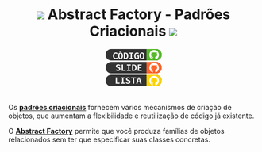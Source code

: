 
<h1 align="center">
<img src="https://media.giphy.com/media/hvRJCLFzcasrR4ia7z/giphy.gif" width="28">
Abstract Factory - Padrões Criacionais  <img src="https://media.giphy.com/media/12oufCB0MyZ1Go/giphy.gif" width="50">
</h1>
    
<div align="center">
  <div><img src="files/imgs/1.png" href="https://github.com/certainlyWrong/Abstract_Factory_POO/tree/luisclicio/feat/use-case" ></div>
  <div><img src="files/imgs/2.png" href="files/seminarioPOO.pdf" ></div>
  <div><img src="files/imgs/3.png" href="" ></div>
</div>

<br>

Os [**padrões criacionais**](https://refactoring.guru/pt-br/design-patterns/creational-patterns#:~:text=Os%20padr%C3%B5es%20criacionais%20fornecem%20v%C3%A1rios%20mecanismos%20de%20cria%C3%A7%C3%A3o%20de%20objetos%2C%20que%20aumentam%20a%20flexibilidade%20e%20reutiliza%C3%A7%C3%A3o%20de%20c%C3%B3digo%20j%C3%A1%20existente.) fornecem vários mecanismos de criação de objetos, que aumentam a flexibilidade e reutilização de código já existente.


O [**Abstract Factory**](https://refactoring.guru/pt-br/design-patterns/abstract-factory#:~:text=O%20Abstract%20Factory%20%C3%A9%20um%20padr%C3%A3o%20de%20projeto%20criacional%20que%20permite%20que%20voc%C3%AA%20produza%20fam%C3%ADlias%20de%20objetos%20relacionados%20sem%20ter%20que%20especificar%20suas%20classes%C2%A0concretas.) permite que você produza famílias de objetos relacionados sem ter que especificar suas classes concretas.

